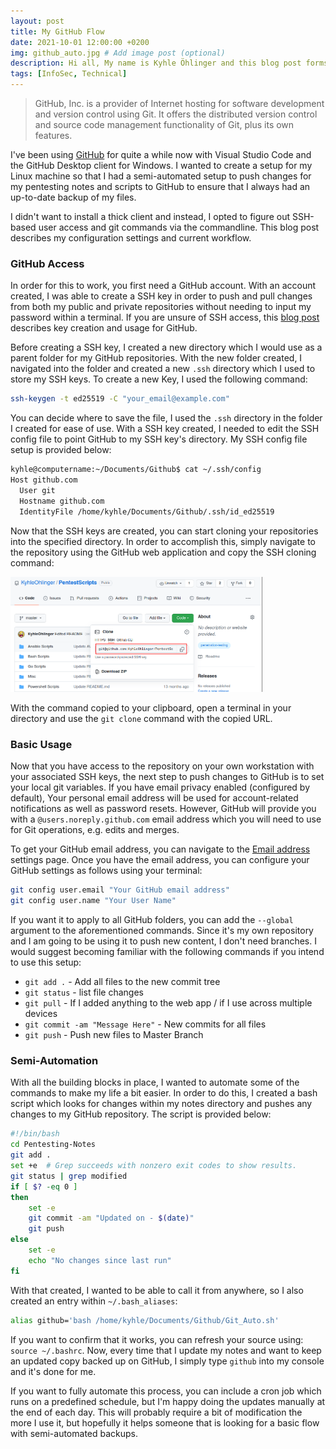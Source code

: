 ```yaml
---
layout: post
title: My GitHub Flow
date: 2021-10-01 12:00:00 +0200
img: github_auto.jpg # Add image post (optional)
description: Hi all, My name is Kyhle Öhlinger and this blog post forms part of my personal blog. If you enjoy any of the posts, feel free to reach out and let me know :) 
tags: [InfoSec, Technical]
---
```


> GitHub, Inc. is a provider of Internet hosting for software development and version control using Git. It offers the distributed version control and source code management functionality of Git, plus its own features.

I've been using [GitHub](https://github.com/) for quite a while now with Visual Studio Code and the GitHub Desktop client for Windows. I wanted to create a setup for my Linux machine so that I had a semi-automated setup to push changes for my pentesting notes and scripts to GitHub to ensure that I always had an up-to-date backup of my files.

I didn't want to install a thick client and instead, I opted to figure out SSH-based user access and git commands via the commandline. This blog post describes my configuration settings and current workflow. 

### GitHub Access
In order for this to work, you first need a GitHub account. With an account created, I was able to create a SSH key in order to push and pull changes from both my public and private repositories without needing to input my password within a terminal. If you are unsure of SSH access, this [blog post](https://docs.github.com/en/authentication/connecting-to-github-with-ssh) describes key creation and usage for GitHub. 

Before creating a SSH key, I created a new directory which I would use as a parent folder for my GitHub repositories. With the new folder created, I navigated into the folder and created a new `.ssh` directory which I used to store my SSH keys. To create a new Key, I used the following command:

```bash
ssh-keygen -t ed25519 -C "your_email@example.com"
```

You can decide where to save the file, I used the `.ssh` directory in the folder I created for ease of use. With a SSH key created, I needed to edit the SSH config file to point GitHub to my SSH key's directory. My SSH config file setup is provided below: 

```bash
kyhle@computername:~/Documents/Github$ cat ~/.ssh/config
Host github.com
  User git
  Hostname github.com
  IdentityFile /home/kyhle/Documents/Github/.ssh/id_ed25519
```

Now that the SSH keys are created, you can start cloning your repositories into the specified directory. In order to accomplish this, simply navigate to the repository using the GitHub web application and copy the SSH cloning command:

<p class="imgMiddle">
<img src="/assets/img/GitHub/cloning.png"  style="width: 80%" />
</p>

With the command copied to your clipboard, open a terminal in your directory and use the `git clone` command with the copied URL.

### Basic Usage

Now that you have access to the repository on your own workstation with your associated SSH keys, the next step to push changes to GitHub is to set your local git variables. If you have email privacy enabled (configured by default), Your personal email address will be used for account-related notifications as well as password resets. However, GitHub will provide you with a `@users.noreply.github.com` email address which you will need to use for Git operations, e.g. edits and merges.

To get your GitHub email address, you can navigate to the [Email address](https://github.com/settings/emails) settings page. Once you have the email address, you can configure your GitHub settings as follows using your terminal:

```bash
git config user.email "Your GitHub email address"
git config user.name "Your User Name"
```

If you want it to apply to all GitHub folders, you can add the `--global` argument to the aforementioned commands. Since it's my own repository and I am going to be using it to push new content, I don't need branches. I would suggest becoming familiar with the following commands if you intend to use this setup:

* `git add .` - Add all files to the new commit tree
* `git status` - list file changes
* `git pull` - If I added anything to the web app / if I use across multiple devices
* `git commit -am "Message Here"` - New commits for all files
* `git push` - Push new files to Master Branch

### Semi-Automation

With all the building blocks in place, I wanted to automate some of the commands to make my life a bit easier. In order to do this, I created a bash script which looks for changes within my notes directory and pushes any changes to my GitHub repository. The script is provided below:

```bash
#!/bin/bash
cd Pentesting-Notes
git add .
set +e  # Grep succeeds with nonzero exit codes to show results.
git status | grep modified
if [ $? -eq 0 ]
then
    set -e
    git commit -am "Updated on - $(date)"
    git push
else
    set -e
    echo "No changes since last run"
fi
```

With that created, I wanted to be able to call it from anywhere, so I also created an entry within `~/.bash_aliases`:

```bash
alias github='bash /home/kyhle/Documents/Github/Git_Auto.sh'
```

If you want to confirm that it works, you can refresh your source using: `source ~/.bashrc`. Now, every time that I update my notes and want to keep an updated copy backed up on GitHub, I simply type `github` into my console and it's done for me.

If you want to fully automate this process, you can include a cron job which runs on a predefined schedule, but I'm happy doing the updates manually at the end of each day. This will probably require a bit of modification the more I use it, but hopefully it helps someone that is looking for a basic flow with semi-automated backups.